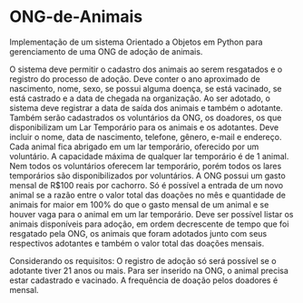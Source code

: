 # ONG-de-Animais
Implementação de um sistema Orientado a Objetos em Python para gerenciamento de uma ONG de adoção de animais.

O sistema deve permitir o cadastro dos animais ao serem resgatados e o registro do processo de adoção. Deve conter o ano aproximado de nascimento, nome, sexo, se possui alguma doença, se está vacinado, se está castrado e a data de chegada na organização. Ao ser adotado, o sistema deve registrar a data de saída dos animais e também o adotante. 
Também serão cadastrados os voluntários da ONG, os doadores, os que disponibilizam um Lar Temporário para os animais e os adotantes. Deve incluir o nome, data de nascimento, telefone, gênero, e-mail e endereço. 
Cada animal fica abrigado em um lar temporário, oferecido por um voluntário. A capacidade máxima de qualquer lar temporário é de 1 animal. Nem todos os voluntários oferecem lar temporário, porém todos os lares temporários são disponibilizados por voluntários.
A ONG possui um gasto mensal de R$100 reais por cachorro. Só é possível a entrada de um novo animal se a razão entre o valor total das doações no mês e quantidade de animais for maior em 100% do que o gasto mensal de um animal e se houver vaga para o animal em um lar temporário.
Deve ser possível listar os animais disponíveis para adoção, em ordem decrescente de tempo que foi resgatado pela ONG, os animais que foram adotados junto com seus respectivos adotantes e também o valor total das doações mensais.

Considerando os requisitos:
O registro de adoção só será possível se o adotante tiver 21 anos ou mais.
Para ser inserido na ONG, o animal precisa estar cadastrado e vacinado. 
A frequência de doação pelos doadores é mensal.
